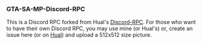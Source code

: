 ### GTA-SA-MP-Discord-RPC

This is a Discord RPC forked from Hual's [Discord-RPC](https://github.com/Hual/samp-discord-plugin). For those who want to have their own Discord RPC, you may use mine (or Hual's) or, create an issue here (or on [Hual](https://github.com/Hual/samp-discord-plugin)) and upload a 512x512 size picture.
